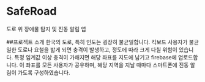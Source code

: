 # SafeRoad
도로 위 장애물 탐지 및 진동 알림 앱

##프로젝트 소개
한국의 도로, 특히 인도는 굉장히 불균일합니다. 
킥보드 사용자가 불균일한 도로나 요철을 밟게 되면 충격이 발생하고, 정도에 따라 크게 다칠 위험이 있습니다.
특정 임계값 이상 충격이 가해지면 해당 좌표를 지도에 남기고 firebase에 업로드합니다.
이 좌표를 모든 사용자가 공유하며, 해당 지역을 지날 때마다 스마트폰에 진동 알림이 가도록 구성하였습니다.


